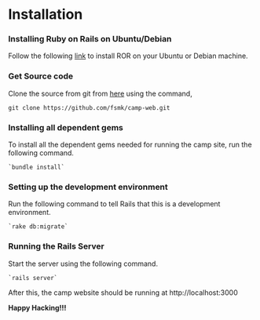 Installation
======

### Installing Ruby on Rails on Ubuntu/Debian
Follow the following [link](https://gorails.com/setup/ubuntu/13.10) to install ROR on your Ubuntu or Debian machine. 

### Get Source code

Clone the source from git from [here](https://github.com/fsmk/camp-web) using the command, 

    git clone https://github.com/fsmk/camp-web.git
     


### Installing all dependent gems
To install all the dependent gems needed for running the camp site, run the following command.

    `bundle install`
    


### Setting up the development environment

Run the following command to tell Rails that this is a development environment.

    `rake db:migrate`
    

### Running the Rails Server
Start the server using the following command. 

    `rails server`
    
After this, the camp website should be running at http://localhost:3000

**Happy Hacking!!!**
